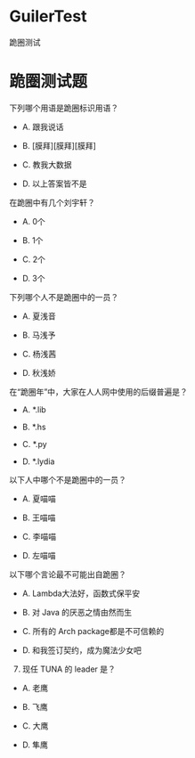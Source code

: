 # GuilerTest
跪圈测试

# 跪圈测试题

下列哪个用语是跪圈标识用语？

+ A. 跟我说话

+ B. [膜拜][膜拜][膜拜]

+ C. 教我大数据

+ D. 以上答案皆不是

在跪圈中有几个刘宇轩？

+ A. 0个

+ B. 1个

+ C. 2个

+ D. 3个

下列哪个人不是跪圈中的一员？

+ A. 夏浅音

+ B. 马浅予

+ C. 杨浅茜

+ D. 秋浅娇

在“跪圈年”中，大家在人人网中使用的后缀普遍是？

+ A. *.lib

+ B. *.hs

+ C. *.py

+ D. *.lydia

以下人中哪个不是跪圈中的一员？

+ A. 夏喵喵

+ B. 王喵喵

+ C. 李喵喵

+ D. 左喵喵

以下哪个言论最不可能出自跪圈？

+ A. Lambda大法好，函数式保平安

+ B. 对 Java 的厌恶之情由然而生

+ C. 所有的 Arch package都是不可信赖的

+ D. 和我签订契约，成为魔法少女吧

7. 现任 TUNA 的 leader 是？

+ A. 老鹰

+ B. 飞鹰

+ C. 大鹰

+ D. 隼鹰
